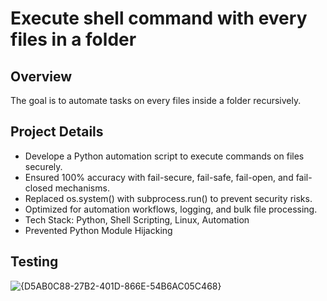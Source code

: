 # Execute shell command with every files in a folder
## Overview
The goal is to automate tasks on every files inside a folder recursively. 
## Project Details
- Develope a Python automation script to execute commands on files securely.
- Ensured 100% accuracy with fail-secure, fail-safe, fail-open, and fail-closed mechanisms.
- Replaced os.system() with subprocess.run() to prevent security risks.
- Optimized for automation workflows, logging, and bulk file processing.
- Tech Stack: Python, Shell Scripting, Linux, Automation
- Prevented Python Module Hijacking
## Testing
![{D5AB0C88-27B2-401D-866E-54B6AC05C468}](https://github.com/user-attachments/assets/06155dde-7053-4722-a1ef-4546311dccc5)
